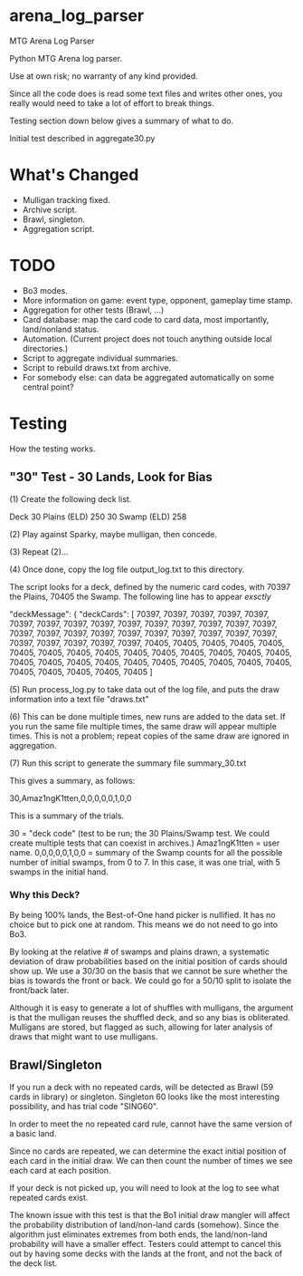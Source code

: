 # arena_log_parser
MTG Arena Log Parser

Python MTG Arena log parser.

Use at own risk; no warranty of any kind provided.

Since all the code does is read some text files and writes other ones, you really would need to
take a lot of effort to break things.

Testing section down below gives a summary of what to do.

Initial test described in aggregate30.py

# What's Changed

- Mulligan tracking fixed.
- Archive script.
- Brawl, singleton.
- Aggregation script.

# TODO

- Bo3 modes.
- More information on game: event type, opponent, gameplay time stamp.
- Aggregation for other tests (Brawl, ...)
- Card database: map the card code to card data, most importantly, land/nonland status.
- Automation. (Current project does not touch anything outside local directories.)
- Script to aggregate individual summaries.
- Script to rebuild draws.txt from archive.
- For somebody else: can data be aggregated automatically on some central point?

# Testing

How the testing works.

## "30" Test - 30 Lands, Look for Bias

(1) Create the following deck list.

Deck
30 Plains (ELD) 250
30 Swamp (ELD) 258

(2) Play against Sparky, maybe mulligan, then concede.

(3) Repeat (2)...

(4) Once done, copy the log file output_log.txt to this directory.

The script looks for a deck, defined by the numeric card codes, with 70397 the Plains, 70405 the Swamp.
The following line has to appear *exsctly*

 "deckMessage": { "deckCards": [ 70397, 70397, 70397, 70397, 70397, 70397, 70397, 70397, 70397, 70397, 70397, 70397, 70397, 70397, 70397, 70397, 70397, 70397, 70397, 70397, 70397, 70397, 70397, 70397, 70397, 70397, 70397, 70397, 70397, 70397, 70405, 70405, 70405, 70405, 70405, 70405, 70405, 70405, 70405, 70405, 70405, 70405, 70405, 70405, 70405, 70405, 70405, 70405, 70405, 70405, 70405, 70405, 70405, 70405, 70405, 70405, 70405, 70405, 70405, 70405 ]

(5) Run process_log.py to take data out of the log file, and puts the draw information into a text file "draws.txt"

(6) This can be done multiple times, new runs are added to the data set. If you run the same file multiple times,
the same draw will appear multiple times. This is not a problem; repeat copies of the same draw are ignored in aggregation.

(7) Run this script to generate the summary file summary_30.txt

This gives a summary, as follows:

30,Amaz1ngK1tten,0,0,0,0,0,1,0,0

This is a summary of the trials.

30 = "deck code" (test to be run; the 30 Plains/Swamp test. We could create multiple tests that can coexist in archives.)
Amaz1ngK1tten = user name.
0,0,0,0,0,1,0,0 = summary of the Swamp counts for all the possible number of initial swamps, from 0 to 7. In this case,
it was one trial, with 5 swamps in the initial hand.

### Why this Deck?

By being 100% lands, the Best-of-One hand picker is nullified. It has no choice but to pick one at random. This means
we do not need to go into Bo3.

By looking at the relative # of swamps and plains drawn, a systematic deviation of draw probabilities based on the
initial position of cards should show up. We use a 30/30 on the basis that we cannot be sure whether the bias is towards
the front or back. We could go for a 50/10 split to isolate the front/back later.

Although it is easy to generate a lot of shuffles with mulligans, the argument is that the mulligan reuses the shuffled
deck, and so any bias is obliterated. Mulligans are stored, but flagged as such, allowing for later analysis of draws
that might want to use mulligans.

## Brawl/Singleton

If you run a deck with no repeated cards, will be detected as Brawl (59 cards in library) or 
singleton. Singleton 60 looks like the most interesting possibility, and has trial code
 "SING60".

In order to meet the no repeated card rule, cannot have the same version of a basic land. 

Since no cards are repeated, we can determine the exact initial position of each card in the 
initial draw. We can then count the number of times we see each card at each position.

If your deck is not picked up, you will need to look at the log to see what repeated cards
exist.

The known issue with this test is that the Bo1 initial draw mangler will affect the probability
distribution of land/non-land cards (somehow). Since the algorithm just eliminates extremes 
from both ends, the land/non-land probability will have a smaller effect. Testers could attempt
to cancel this out by having some decks with the lands at the front, and not the back of the
deck list.